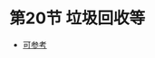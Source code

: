 # 第20节 垃圾回收等
* [可参考](http://doraemonzzz.com/2021/10/16/2021-10-16-CMU-15-213-Intro-to-Computer-Systems-Lecture-21-to-Lecture-22/#%E5%A5%97%E6%8E%A5%E5%AD%97%E6%8E%A5%E5%8F%A3)